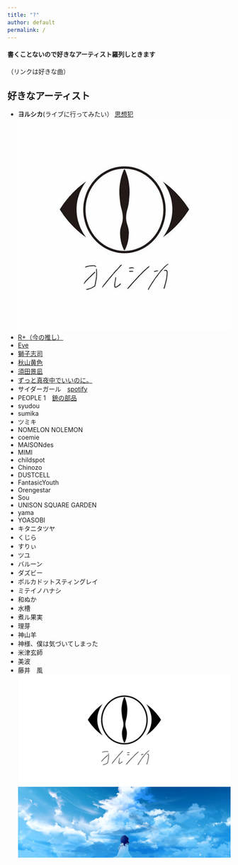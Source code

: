 ```yaml
---
title: "?"
author: default
permalink: /
---
```


#### 書くことないので好きなアーティスト羅列しときます  
（リンクは好きな曲）
  
## 好きなアーティスト
 - **ヨルシカ**(ライブに行ってみたい） [思想犯](https://youtu.be/ENcnYh79dUY)  
![image](assets/images/AEA12BE1-95AB-4BAC-8491-F730A94F37D1-5183-0000049BF40F67BF.JPG)
 - [R+（今の推し）](https://youtu.be/VuXLyCqHvqU)
 - [Eve](https://youtu.be/U7L-3VXAkSA)
 - [獅子志司](https://youtu.be/2OQH5cFlHMc)
 - [秋山黄色](https://youtu.be/8-kryug_X2Y)
 - [須田景凪](https://youtu.be/NQ12-0TYgAs)
 - [ずっと真夜中でいいのに。](https://youtu.be/ubrovjZUi64)
 - サイダーガール　[spotify](https://open.spotify.com/track/7xQ75Q7F5C8GT653QEDKTS?si=9c5a0aea2c42406b)
 - PEOPLE 1　[銃の部品](https://lnk.to/o0hS7N)
 - syudou
 - sumika
 - ツミキ
 - NOMELON NOLEMON
 - coemie
 - MAISONdes
 - MIMI
 - childspot
 - Chinozo
 - DUSTCELL
 - FantasicYouth
 - Orengestar
 - Sou
 - UNISON SQUARE GARDEN
 - yama
 - YOASOBI
 - キタニタツヤ
 - くじら
 - すりぃ
 - ツユ
 - バルーン
 - ダズビー
 - ポルカドットスティングレイ
 - ミテイノハナシ
 - 和ぬか
 - 水槽
 - 煮ル果実
 - 理芽
 - 神山羊
 - 神様、僕は気づいてしまった
 - 米津玄師
 - 美波
 - 藤井　風   
![image](/assets/images/ogimg.png)
![image](assets/images/icons/1500x500.jpeg)
